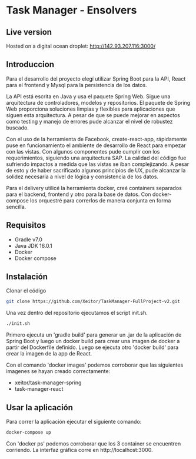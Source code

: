 # Task Manager - Ensolvers  
## Live version
Hosted on a digital ocean droplet: http://142.93.207.116:3000/

## Introduccion
Para el desarrollo del proyecto elegí utilizar Spring Boot para la API, React para el frontend y Mysql para la persistencia de los datos.

La API está escrita en Java y usa el paquete Spring Web. Sigue una arquitectura de controladores, modelos y repositorios. El paquete de Spring Web proporciona soluciones limpias y flexibles para aplicaciones que siguen esta arquitectura. A pesar de que se puede mejorar en aspectos como testing y manejo de errores pude alcanzar el nivel de robustez buscado. 

Con el uso de la herramienta de Facebook, create-react-app, rápidamente puse en funcionamiento el ambiente de desarrollo de React para empezar con las vistas. Con algunos componentes pude cumplir con los requerimientos, siguiendo una arquitectura SAP. La calidad del código fue sufriendo impactos a medida que las vistas se iban complejizando. A pesar de esto y de haber sacrificado algunos principios de UX, pude alcanzar la solidez necesaria a nivel de lógica y consistencia de los datos.

Para el delivery utilicé la herramienta docker, creé containers separados para el backend, frontend y otro para la base de datos. Con docker-compose los orquestré para correrlos de manera conjunta en forma sencilla.

## Requisitos

- Gradle v7.0
- Java JDK 16.0.1
- Docker
- Docker compose

## Instalación

Clonar el código
```bash
git clone https://github.com/Xeitor/TaskManager-FullProject-v2.git
```
Una vez dentro del repositorio ejecutamos el script init.sh. 

```bash
./init.sh
```
Primero ejecuta un 'gradle build' para generar un .jar de la aplicación de Spring Boot y luego un docker build para crear una imagen de docker a partir del Dockerfile definido. Luego se ejecuta otro 'docker build' para crear la imagen de la app de React.

Con el comando 'docker images' podemos corroborar que las siguientes imagenes se hayan creado correctamente:
- xeitor/task-manager-spring
- task-manager-react

## Usar la aplicación

Para correr la aplicación ejecutar el siguiente comando:

```bash
docker-compose up
```

Con 'docker ps' podemos corroborar que los 3 container se encuentren corriendo.
La interfaz gráfica corre en http://localhost:3000.
